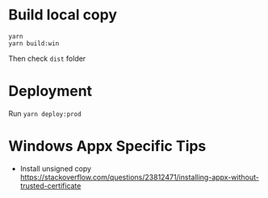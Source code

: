 # Build local copy
```
yarn
yarn build:win
```
Then check `dist` folder

# Deployment
Run `yarn deploy:prod`

# Windows Appx Specific Tips
- Install unsigned copy
https://stackoverflow.com/questions/23812471/installing-appx-without-trusted-certificate